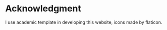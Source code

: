 
<h1>Acknowledgment</h1>

<p> I use academic template in developing this website, icons made by flaticon. </p>
